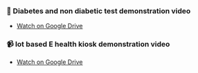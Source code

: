 ### 🎥 Diabetes and non diabetic test  demonstration video

- [Watch on Google Drive](https://drive.google.com/file/d/13CqmE1USZW_HRyyAQysW1jrFviJkFVfj/view?usp=sharing)

### 📹 Iot based E health kiosk demonstration video

- [Watch on Google Drive](https://drive.google.com/file/d/1ozNTn-EKKa9kcaoFR5zkCd3IHrsklpvk/view?usp=sharing)
